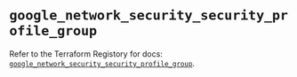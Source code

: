 # `google_network_security_security_profile_group`

Refer to the Terraform Registory for docs: [`google_network_security_security_profile_group`](https://registry.terraform.io/providers/hashicorp/google-beta/5.21.0/docs/resources/google_network_security_security_profile_group).
